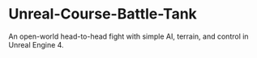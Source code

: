 # Unreal-Course-Battle-Tank
An open-world head-to-head fight with simple AI, terrain, and control in Unreal Engine 4. 

